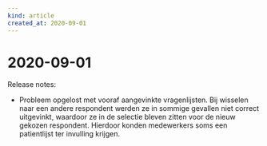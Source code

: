 ```yaml
---
kind: article
created_at: 2020-09-01
---
```


# 2020-09-01

Release notes:
* Probleem opgelost met vooraf aangevinkte vragenlijsten. Bij wisselen naar een andere respondent werden ze in sommige gevallen niet correct uitgevinkt, waardoor ze in de selectie bleven zitten voor de nieuw gekozen respondent. Hierdoor konden medewerkers soms een patientlijst ter invulling krijgen.